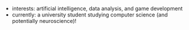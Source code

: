 - interests: artificial intelligence, data analysis, and game development
- currently: a university student studying computer science (and potentially neuroscience)!

<!---
Justini101/Justini101 is a ✨ special ✨ repository because its `README.md` (this file) appears on your GitHub profile.
You can click the Preview link to take a look at your changes.
--->
